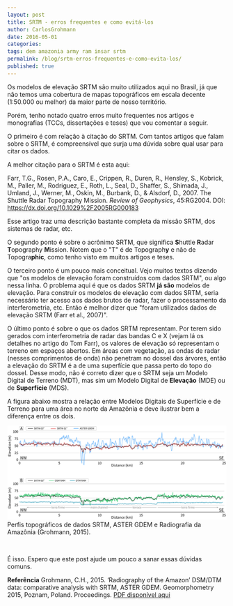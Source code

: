 ```yaml
---
layout: post
title: SRTM - erros frequentes e como evitá-los
author: CarlosGrohmann
date: 2016-05-01
categories: 
tags: dem amazonia army ram insar srtm 
permalink: /blog/srtm-erros-frequentes-e-como-evita-los/
published: true
---
```


Os modelos de elevação SRTM são muito utilizados aqui no Brasil, já que não temos uma cobertura de mapas topográficos em escala decente (1:50.000 ou melhor) da maior parte de nosso território.  

Porém, tenho notado quatro erros muito frequentes nos artigos e monografias (TCCs, dissertações e teses) que vou comentar a seguir.  

O primeiro é com relação à citação do SRTM. Com tantos artigos que falam sobre o SRTM, é compreensível que surja uma dúvida sobre qual usar para citar os dados.  

A melhor citação para o SRTM é esta aqui:  

Farr, T.G., Rosen, P.A., Caro, E., Crippen, R., Duren, R., Hensley, S., Kobrick, M., Paller, M., Rodriguez, E., Roth, L., Seal, D., Shaffer, S., Shimada, J., Umland, J., Werner, M., Oskin, M., Burbank, D., &amp; Alsdorf, D., 2007. The Shuttle Radar Topography Mission. _Review of Geophysics_, 45:RG2004. DOI: <https://dx.doi.org/10.1029%2F2005RG000183>  

Esse artigo traz uma descrição bastante completa da missão SRTM, dos sistemas de radar, etc.  

O segundo ponto é sobre o acrônimo SRTM, que significa **S**huttle **R**adar **T**opography **M**ission. Notem que o "T" é de Topograph**y** e não de Topogra**phic**, como tenho visto em muitos artigos e teses.  

O terceiro ponto é um pouco mais conceitual. Vejo muitos textos dizendo que "os modelos de elevação foram construídos com dados SRTM", ou algo nessa linha. O problema aqui é que os dados SRTM **já são** modelos de elevação. Para construir os modelos de elevação com dados SRTM, seria necessário ter acesso aos dados brutos de radar, fazer o processamento da interferometria, etc. Então é melhor dizer que "foram utilizados dados de elevação SRTM (Farr et al., 2007)".  

O último ponto é sobre o que os dados SRTM representam. Por terem sido gerados com interferometria de radar das bandas C e X (vejam lá os detalhes no artigo do Tom Farr), os valores de elevação só representam o terreno em espaços abertos. Em áreas com vegetação, as ondas de radar (nesses comprimentos de onda) não penetram no dossel das árvores, então a elevação do SRTM é a de uma superfície que passa perto do topo do dossel. Desse modo, não é correto dizer que o SRTM seja um Modelo Digital de Terreno (MDT), mas sim um Modelo Digital de **Elevação** (MDE) ou de **Superfície** (MDS).  

A figura abaixo mostra a relação entre Modelos Digitais de Superfície e de Terreno para uma área no norte da Amazônia e deve ilustrar bem a diferença entre os dois.  

![](/img/profiles_600dpi.png)     
Perfis topográficos de dados SRTM, ASTER GDEM e Radiografia da Amazônia (Grohmann, 2015).

&nbsp;

É isso. Espero que este post ajude um pouco a sanar essas dúvidas comuns.  

**Referência**
Grohmann, C.H., 2015. ‘Radiography of the Amazon’ DSM/DTM data: comparative analysis with SRTM, ASTER GDEM.
Geomorphometry 2015, Poznam, Poland. Proceedings. [PDF disponível aqui](http://geomorphometry.org/system/files/Grohmann2015geomorphometry.pdf) 



